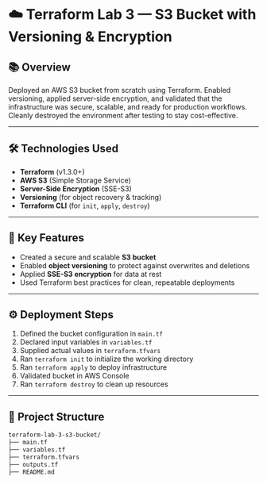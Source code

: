 # ☁️ Terraform Lab 3 — S3 Bucket with Versioning & Encryption

## 📚 Overview
Deployed an AWS S3 bucket from scratch using Terraform. Enabled versioning, applied server-side encryption, and validated that the infrastructure was secure, scalable, and ready for production workflows. Cleanly destroyed the environment after testing to stay cost-effective.

---

## 🛠️ Technologies Used
- **Terraform** (v1.3.0+)
- **AWS S3** (Simple Storage Service)
- **Server-Side Encryption** (SSE-S3)
- **Versioning** (for object recovery & tracking)
- **Terraform CLI** (for `init`, `apply`, `destroy`)

---

## 🧱 Key Features
- Created a secure and scalable **S3 bucket**
- Enabled **object versioning** to protect against overwrites and deletions
- Applied **SSE-S3 encryption** for data at rest
- Used Terraform best practices for clean, repeatable deployments

---

## ⚙️ Deployment Steps
1. Defined the bucket configuration in `main.tf`
2. Declared input variables in `variables.tf`
3. Supplied actual values in `terraform.tfvars`
4. Ran `terraform init` to initialize the working directory
5. Ran `terraform apply` to deploy infrastructure
6. Validated bucket in AWS Console
7. Ran `terraform destroy` to clean up resources

---

## 📂 Project Structure

```bash
terraform-lab-3-s3-bucket/
├── main.tf
├── variables.tf
├── terraform.tfvars
├── outputs.tf
├── README.md
